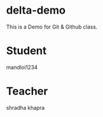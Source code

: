 # delta-demo
This is a Demo for Git &amp; Github class.
# Student
mandloi1234

# Teacher
shradha khapra